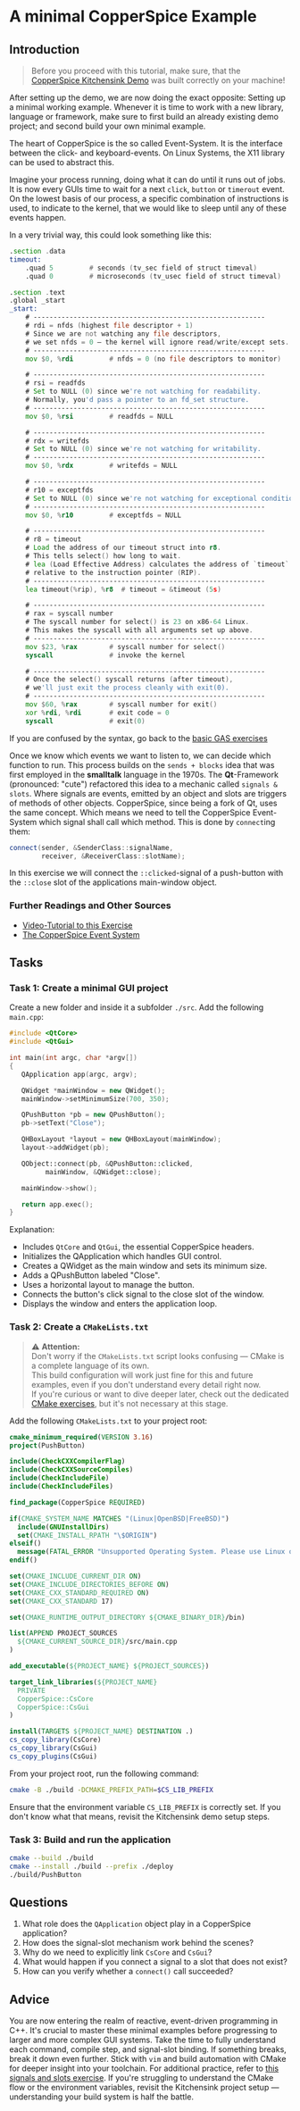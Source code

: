<!---
{
  "id": "a8abf235-1dcb-4234-89bd-b380e96b5378",
  "depends_on": ["abe720ad-32b4-4303-9b61-5875f592c05c"],
  "author": "Stephan Bökelmann",
  "first_used": "2025-05-20",
  "keywords": ["CopperSpice", "GUI", "C++"]
}
--->

# A minimal CopperSpice Example

## Introduction
> Before you proceed with this tutorial, make sure, that the [CopperSpice Kitchensink Demo](https://github.com/STEMgraph/abe720ad-32b4-4303-9b61-5875f592c05c) was built correctly on your machine!

After setting up the demo, we are now doing the exact opposite: Setting up a minimal working example. 
Whenever it is time to work with a new library, language or framework, make sure to first build an already existing demo project; and second build your own minimal example. 

The heart of CopperSpice is the so called Event-System. 
It is the interface between the click- and keyboard-events.
On Linux Systems, the X11 library can be used to abstract this. 

Imagine your process running, doing what it can do until it runs out of jobs. 
It is now every GUIs time to wait for a next `click`, `button` or `timerout` event.
On the lowest basis of our process, a specific combination of instructions is used, to indicate to the kernel, that we would like to sleep until any of these events happen. 

In a very trivial way, this could look something like this:
```asm
.section .data
timeout:
    .quad 5         # seconds (tv_sec field of struct timeval)
    .quad 0         # microseconds (tv_usec field of struct timeval)

.section .text
.global _start
_start:
    # ----------------------------------------------------------
    # rdi = nfds (highest file descriptor + 1)
    # Since we are not watching any file descriptors,
    # we set nfds = 0 — the kernel will ignore read/write/except sets.
    # ----------------------------------------------------------
    mov $0, %rdi         # nfds = 0 (no file descriptors to monitor)

    # ----------------------------------------------------------
    # rsi = readfds
    # Set to NULL (0) since we're not watching for readability.
    # Normally, you'd pass a pointer to an fd_set structure.
    # ----------------------------------------------------------
    mov $0, %rsi         # readfds = NULL

    # ----------------------------------------------------------
    # rdx = writefds
    # Set to NULL (0) since we're not watching for writability.
    # ----------------------------------------------------------
    mov $0, %rdx         # writefds = NULL

    # ----------------------------------------------------------
    # r10 = exceptfds
    # Set to NULL (0) since we're not watching for exceptional conditions.
    # ----------------------------------------------------------
    mov $0, %r10         # exceptfds = NULL

    # ----------------------------------------------------------
    # r8 = timeout
    # Load the address of our timeout struct into r8.
    # This tells select() how long to wait.
    # lea (Load Effective Address) calculates the address of `timeout`
    # relative to the instruction pointer (RIP).
    # ----------------------------------------------------------
    lea timeout(%rip), %r8  # timeout = &timeout (5s)

    # ----------------------------------------------------------
    # rax = syscall number
    # The syscall number for select() is 23 on x86-64 Linux.
    # This makes the syscall with all arguments set up above.
    # ----------------------------------------------------------
    mov $23, %rax        # syscall number for select()
    syscall              # invoke the kernel

    # ----------------------------------------------------------
    # Once the select() syscall returns (after timeout),
    # we'll just exit the process cleanly with exit(0).
    # ----------------------------------------------------------
    mov $60, %rax        # syscall number for exit()
    xor %rdi, %rdi       # exit code = 0
    syscall              # exit(0)
```
If you are confused by the syntax, go back to the [basic GAS exercises](https://github.com/orgs/STEMgraph/repositories?q=GAS)

Once we know which events we want to listen to, we can decide which function to run. 
This process builds on the `sends + blocks` idea that was first employed in the **smalltalk** language in the 1970s. 
The **Qt**-Framework (pronounced: "cute") refactored this idea to a mechanic called `signals & slots`. 
Where signals are events, emitted by an object and slots are triggers of methods of other objects. 
CopperSpice, since being a fork of Qt, uses the same concept.
Which means we need to tell the CopperSpice Event-System which signal shall call which method. 
This is done by `connect`ing them:
```cpp
connect(sender, &SenderClass::signalName,
        receiver, &ReceiverClass::slotName);
```

In this exercise we will connect the `::clicked`-signal of a push-button with the `::close` slot of the applications main-window object. 

### Further Readings and Other Sources
- [Video-Tutorial to this Exercise](https://youtu.be/OhyylLAHQHc?si=rKLNYyRgMCm_KtVj&utm_source=STEMgraph)
- [The CopperSpice Event System](https://www.copperspice.com/docs/cs_api/event-system-c.html)

## Tasks

### Task 1: Create a minimal GUI project

Create a new folder and inside it a subfolder `./src`. Add the following `main.cpp`:

```cpp
#include <QtCore>
#include <QtGui>

int main(int argc, char *argv[])
{
   QApplication app(argc, argv);

   QWidget *mainWindow = new QWidget();
   mainWindow->setMinimumSize(700, 350);

   QPushButton *pb = new QPushButton();
   pb->setText("Close");

   QHBoxLayout *layout = new QHBoxLayout(mainWindow);
   layout->addWidget(pb);

   QObject::connect(pb, &QPushButton::clicked,
         mainWindow, &QWidget::close);

   mainWindow->show();

   return app.exec();
}
```

Explanation:

* Includes `QtCore` and `QtGui`, the essential CopperSpice headers.
* Initializes the QApplication which handles GUI control.
* Creates a QWidget as the main window and sets its minimum size.
* Adds a QPushButton labeled "Close".
* Uses a horizontal layout to manage the button.
* Connects the button's click signal to the close slot of the window.
* Displays the window and enters the application loop.

### Task 2: Create a `CMakeLists.txt`

> ⚠️ **Attention:**  
> Don't worry if the `CMakeLists.txt` script looks confusing — CMake is a complete language of its own.  
> This build configuration will work just fine for this and future examples, even if you don't understand every detail right now.  
> If you're curious or want to dive deeper later, check out the dedicated [CMake exercises](#), but it's not necessary at this stage.

Add the following `CMakeLists.txt` to your project root:

```cmake
cmake_minimum_required(VERSION 3.16)
project(PushButton)

include(CheckCXXCompilerFlag)
include(CheckCXXSourceCompiles)
include(CheckIncludeFile)
include(CheckIncludeFiles)

find_package(CopperSpice REQUIRED)

if(CMAKE_SYSTEM_NAME MATCHES "(Linux|OpenBSD|FreeBSD)")
  include(GNUInstallDirs)
  set(CMAKE_INSTALL_RPATH "\$ORIGIN")
elseif()
  message(FATAL_ERROR "Unsupported Operating System. Please use Linux or a compatible Unix variant.")
endif()

set(CMAKE_INCLUDE_CURRENT_DIR ON)
set(CMAKE_INCLUDE_DIRECTORIES_BEFORE ON)
set(CMAKE_CXX_STANDARD_REQUIRED ON)
set(CMAKE_CXX_STANDARD 17)

set(CMAKE_RUNTIME_OUTPUT_DIRECTORY ${CMAKE_BINARY_DIR}/bin)

list(APPEND PROJECT_SOURCES
  ${CMAKE_CURRENT_SOURCE_DIR}/src/main.cpp
)

add_executable(${PROJECT_NAME} ${PROJECT_SOURCES})

target_link_libraries(${PROJECT_NAME}
  PRIVATE
  CopperSpice::CsCore
  CopperSpice::CsGui
)

install(TARGETS ${PROJECT_NAME} DESTINATION .)
cs_copy_library(CsCore)
cs_copy_library(CsGui)
cs_copy_plugins(CsGui)
```

From your project root, run the following command:

```sh
cmake -B ./build -DCMAKE_PREFIX_PATH=$CS_LIB_PREFIX
```

Ensure that the environment variable `CS_LIB_PREFIX` is correctly set. If you don't know what that means, revisit the Kitchensink demo setup steps.

### Task 3: Build and run the application

```sh
cmake --build ./build
cmake --install ./build --prefix ./deploy
./build/PushButton
```

## Questions

1. What role does the `QApplication` object play in a CopperSpice application?
2. How does the signal-slot mechanism work behind the scenes?
3. Why do we need to explicitly link `CsCore` and `CsGui`?
4. What would happen if you connect a signal to a slot that does not exist?
5. How can you verify whether a `connect()` call succeeded?

## Advice

You are now entering the realm of reactive, event-driven programming in C++. It's crucial to master these minimal examples before progressing to larger and more complex GUI systems. Take the time to fully understand each command, compile step, and signal-slot binding. If something breaks, break it down even further. Stick with `vim` and build automation with CMake for deeper insight into your toolchain. For additional practice, refer to [this signals and slots exercise](#). If you're struggling to understand the CMake flow or the environment variables, revisit the Kitchensink project setup — understanding your build system is half the battle.
